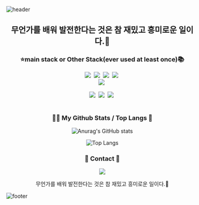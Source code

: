 ![header](https://capsule-render.vercel.app/api?type=slice&color=8B00FF&height=170&section=header&text=Evolving%20development&fontColor=35E3FC&fontAlignX=45&fontAlignY=65&fontSize=70)

<h2 align='center'>무언가를 배워 발전한다는 것은 참 재밌고 흥미로운 일이다.🥳</h2>
<h3 align="center">⭐️main stack or Other Stack(ever used at least once)📚</h3>
<p align="center">
  <img src="https://img.shields.io/badge/react-61DAFB?style=flat-square&logo=react&logoColor=white"/></a>&nbsp
  <img src="https://img.shields.io/badge/javascript-F7DF1E?style=flat-square&logo=javascript&logoColor=white"/></a>&nbsp
   <img src="https://img.shields.io/badge/typescript-3178C6?style=flat-square&logo=typescript&logoColor=white"/></a>&nbsp
  <img src="https://img.shields.io/badge/Vue.js-4FC08D?style=flat-square&logo=Vue.js&logoColor=white"/></a>&nbsp
  <br>
  <img src="https://img.shields.io/badge/jQuery-0769AD?style=flat-square&logo=jQuery&logoColor=white"/></a>&nbsp
</p>
<p align="center">
  <img src="https://img.shields.io/badge/GitHub-181717?style=flat-square&logo=GitHub&logoColor=white"/></a>&nbsp
  <img src="https://img.shields.io/badge/Docker-2496ED?style=flat-square&logo=Docker&logoColor=white"/></a>&nbsp
  <img src="https://img.shields.io/badge/Amazon AWS-232F3E?style=flat-square&logo=Amazon AWS&logoColor=white"/></a>&nbsp
  <br>
  
  <br>
</p>


<div>
</div>
<h3 align="center">🧘🏻 My Github Stats / Top Langs 👀</h3>

<div style="width: 100%">
<div style="width: 50%; float: left">
</div>
<div style="width: 50%; float: right">
</div>
</div>

<div align="center">

![Anurag's GitHub stats](https://github-readme-stats.vercel.app/api?username=devyeeun&show_icons=true&theme=dracula)

![Top Langs](https://github-readme-stats.vercel.app/api/top-langs/?username=devyeeun&layout=compact&theme=cobalt)

[//]: # (스타일 옵션: dark, radical, merko, gruvbox, tokyonight, onedark, cobalt, synthwave, highcontrast, dracula)

</div>

<h3 align="center">👀 Contact 👀</h3>
<p align="center">
  <a href="mailto:yeeunk90@gmail.com"><img src="https://img.shields.io/badge/Gmail-d14836?style=flat-square&logo=Gmail&logoColor=white&link=yeeunk90@gmail.com"/></a>
</p>
<p align="center">
무언가를 배워 발전한다는 것은 참 재밌고 흥미로운 일이다.🥳
</p>


![footer](https://capsule-render.vercel.app/api?type=slice&color=FF00FF&height=170&section=footer)
